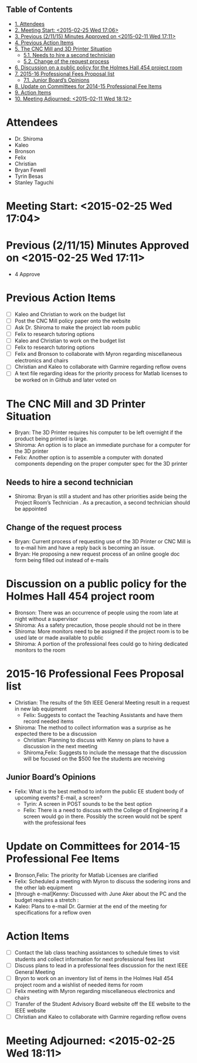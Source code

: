 <div id="table-of-contents">
<h2>Table of Contents</h2>
<div id="text-table-of-contents">
<ul>
<li><a href="#sec-1">1. Attendees</a></li>
<li><a href="#sec-2">2. Meeting Start: <span class="timestamp-wrapper"><span class="timestamp">&lt;2015-02-25 Wed 17:06&gt;</span></span></a></li>
<li><a href="#sec-3">3. Previous (2/11/15) Minutes Approved on <span class="timestamp-wrapper"><span class="timestamp">&lt;2015-02-11 Wed 17:11&gt;</span></span></a></li>
<li><a href="#sec-4">4. Previous Action Items</a></li>
<li><a href="#sec-5">5. The CNC Mill and 3D Printer Situation</a>
<ul>
<li><a href="#sec-5-1">5.1. Needs to hire a second technician</a></li>
<li><a href="#sec-5-2">5.2. Change of the request process</a></li>
</ul>
</li>
<li><a href="#sec-6">6. Discussion on a public policy for the Holmes Hall 454 project room</a></li>
<li><a href="#sec-7">7. 2015-16 Professional Fees Proposal list</a>
<ul>
<li><a href="#sec-7-1">7.1. Junior Board’s Opinions</a></li>
</ul>
</li>
<li><a href="#sec-8">8. Update on Committees for 2014-15 Professional Fee Items</a></li>
<li><a href="#sec-9">9. Action Items</a></li>
<li><a href="#sec-10">10. Meeting Adjourned: <span class="timestamp-wrapper"><span class="timestamp">&lt;2015-02-11 Wed 18:12&gt;</span></span></a></li>
</ul>
</div>
</div>

# Attendees<a id="sec-1" name="sec-1"></a>

-   Dr. Shiroma
-   Kaleo
-   Bronson
-   Felix
-   Christian
-   Bryan Fewell
-   Tyrin Besas
-   Stanley Taguchi

# Meeting Start: <span class="timestamp-wrapper"><span class="timestamp">&lt;2015-02-25 Wed 17:04&gt;</span></span><a id="sec-2" name="sec-2"></a>

# Previous (2/11/15) Minutes Approved on <span class="timestamp-wrapper"><span class="timestamp">&lt;2015-02-25 Wed 17:11&gt;</span></span><a id="sec-3" name="sec-3"></a>

-   4 Approve

# Previous Action Items<a id="sec-4" name="sec-4"></a>

-   [ ] Kaleo and Christian to work on the budget list
-   [ ] Post the CNC Mill policy paper onto the website
-   [ ] Ask Dr. Shiroma to make the project lab room public
-   [ ] Felix to research tutoring options
-   [ ] Kaleo and Christian to work on the budget list
-   [ ] Felix to research tutoring options
-   [ ] Felix and Bronson to collaborate with Myron regarding  miscellaneous electronics and chairs
-   [ ] Christian and Kaleo to collaborate with Garmire regarding reflow ovens
-   [ ] A text file regarding ideas for the priority process for Matlab licenses to be worked on in Github and later voted on

# The CNC Mill and 3D Printer Situation<a id="sec-5" name="sec-5"></a>

-   Bryan: The 3D Printer requires his computer to be left overnight if the product being printed is large.  
   -   Shiroma: An option is to place an immediate purchase for a computer for the 3D printer
   -   Felix: Another option is to assemble a computer with donated components depending on the proper computer spec for the 3D printer 

## Needs to hire a second technician <a id="sec-5-1" name="sec-5-1"></a>

-   Shiroma: Bryan is still a student and has other priorities aside being the Project Room’s Technician . As a precaution, a second technician should be appointed

## Change of the request process<a id="sec-5-2" name="sec-5-2"></a>

-   Bryan: Current process of requesting use of the 3D Printer or CNC Mill is to e-mail  him and have a reply back is becoming an issue. 
-   Bryan: He proposing a new request process of an online google doc form being filled out instead of e-mails

# Discussion on a public policy for the Holmes Hall 454 project room<a id="sec-6" name="sec-6"></a>

-   Bronson: There was an occurrence of people using the room late at night without a supervisor
-   Shiroma: As a safety precaution, those people should not be in there 
-   Shiroma: More monitors need to be assigned if the project room is to be used late or made available to public
-   Shiroma: A portion of the professional fees could go to hiring dedicated monitors to the room

# 2015-16 Professional Fees Proposal list<a id="sec-7" name="sec-7"></a>

-   Christian:  The results of the 5th IEEE General Meeting result in a request in new lab equipment
    -    Felix:  Suggests to contact the Teaching Assistants and have them record needed items
-   Shiroma: The method to collect information was a surprise as he expected there to be a discussion
    -   Christian:  Planning to discuss with Kenny on plans to have a discussion in the next meeting
    -   Shiroma,Felix: Suggests to include the message that the discussion will be focused on the $500 fee the students are receiving

## Junior Board’s Opinions <a id="sec-7-1" name="sec-7-1"></a>

-  Felix: What is the best method to inform the public EE student body of upcoming events? E-mail, a screen?
   -   Tyrin: A screen in POST sounds to be the best option
      -   Felix: There is a need to discuss with the College of Engineering if a screen would go in there. Possibly the screen would not be spent with the professional fees

# Update on Committees for 2014-15 Professional Fee Items<a id="sec-8" name="sec-8"></a>

-   Bronson,Felix: The priority for Matlab Licenses are clarified
-   Felix: Scheduled a meeting with Myron  to discuss the sodering irons and the other lab equipment
-   [through e-mal]Kenny: Discussed with June Aker about the PC and the budget requires a stretch :
-   Kaleo: Plans to e-mail Dr. Garmier at the end of the meeting for specifications for a reflow oven

# Action Items<a id="sec-9" name="sec-9"></a>

-   [ ] Contact the lab class teaching assistances to schedule times to visit students and collect information for next professional fees list
-   [ ] Discuss plans to lead in a professional fees discussion for the next IEEE General Meeting
-   [ ] Bryon to work on an inventory list of items in the Holmes Hall 454 project room and a wishlist of needed items for room
-   [ ] Felix meeting with Myron regarding  miscellaneous electronics and chairs
-   [ ] Transfer of the Student Advisory Board website off the EE website to the IEEE website
-   [ ] Christian and Kaleo to collaborate with Garmire regarding reflow ovens

# Meeting Adjourned: <span class="timestamp-wrapper"><span class="timestamp">&lt;2015-02-25 Wed 18:11&gt;</span></span><a id="sec-10" name="sec-10"></a>
